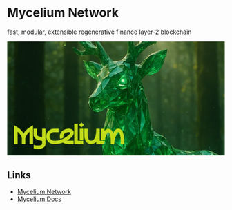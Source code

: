 # Mycelium Network

fast, modular, extensible regenerative finance layer-2 blockchain

![Mycelium](./public/og-image.png)

## Links
- [Mycelium Network](https://myceliumlabs.xyz)
- [Mycelium Docs](https://docs.myceliumlabs.xyz)
